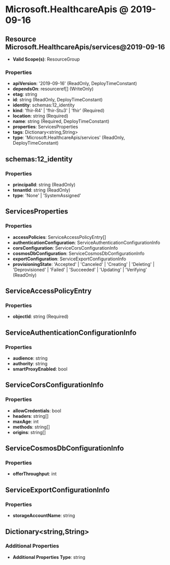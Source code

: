 # Microsoft.HealthcareApis @ 2019-09-16

## Resource Microsoft.HealthcareApis/services@2019-09-16
* **Valid Scope(s)**: ResourceGroup
### Properties
* **apiVersion**: '2019-09-16' (ReadOnly, DeployTimeConstant)
* **dependsOn**: resourceref[] (WriteOnly)
* **etag**: string
* **id**: string (ReadOnly, DeployTimeConstant)
* **identity**: schemas:12_identity
* **kind**: 'fhir-R4' | 'fhir-Stu3' | 'fhir' (Required)
* **location**: string (Required)
* **name**: string (Required, DeployTimeConstant)
* **properties**: ServicesProperties
* **tags**: Dictionary<string,String>
* **type**: 'Microsoft.HealthcareApis/services' (ReadOnly, DeployTimeConstant)

## schemas:12_identity
### Properties
* **principalId**: string (ReadOnly)
* **tenantId**: string (ReadOnly)
* **type**: 'None' | 'SystemAssigned'

## ServicesProperties
### Properties
* **accessPolicies**: ServiceAccessPolicyEntry[]
* **authenticationConfiguration**: ServiceAuthenticationConfigurationInfo
* **corsConfiguration**: ServiceCorsConfigurationInfo
* **cosmosDbConfiguration**: ServiceCosmosDbConfigurationInfo
* **exportConfiguration**: ServiceExportConfigurationInfo
* **provisioningState**: 'Accepted' | 'Canceled' | 'Creating' | 'Deleting' | 'Deprovisioned' | 'Failed' | 'Succeeded' | 'Updating' | 'Verifying' (ReadOnly)

## ServiceAccessPolicyEntry
### Properties
* **objectId**: string (Required)

## ServiceAuthenticationConfigurationInfo
### Properties
* **audience**: string
* **authority**: string
* **smartProxyEnabled**: bool

## ServiceCorsConfigurationInfo
### Properties
* **allowCredentials**: bool
* **headers**: string[]
* **maxAge**: int
* **methods**: string[]
* **origins**: string[]

## ServiceCosmosDbConfigurationInfo
### Properties
* **offerThroughput**: int

## ServiceExportConfigurationInfo
### Properties
* **storageAccountName**: string

## Dictionary<string,String>
### Additional Properties
* **Additional Properties Type**: string


